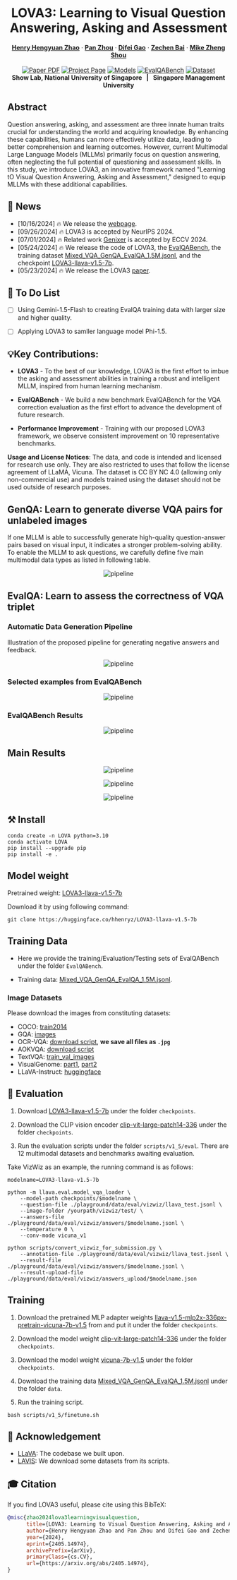 <p align="center">

  <h1 align="center">LOVA3: Learning to Visual Question Answering, Asking and Assessment</h1>
  <p align="center">
    <a href="https://scholar.google.com/citations?user=QLSk-6IAAAAJ&hl=zh-CN"><strong>Henry Hengyuan Zhao</strong></a>
    ·
    <a href="https://panzhous.github.io/"><strong>Pan Zhou</strong></a>
    ·
    <a href="https://scholar.google.com/citations?user=No9OsocAAAAJ&hl=en"><strong>Difei Gao</strong></a>
    ·
    <a href="https://www.baizechen.site"><strong>Zechen Bai</strong></a>
    ·
    <a href="https://sites.google.com/view/showlab"><strong>Mike Zheng Shou</strong></a>
    <br>
    <br>
        <a href="https://arxiv.org/abs/2405.14974"><img src='https://img.shields.io/badge/arXiv-LOVA3-red' alt='Paper PDF'></a>
        <a href='https://zhaohengyuan1.github.io/lova3.github.io/'><img src='https://img.shields.io/badge/Project_Page-LOVA3-green' alt='Project Page'></a>
        <a href="https://huggingface.co/hhenryz/LOVA3-llava-v1.5-7b"><img src='https://img.shields.io/badge/Model-LOVA3-blue' alt='Models'></a>
        <a href="https://huggingface.co/datasets/hhenryz/EvalQABench"><img src='https://img.shields.io/badge/%F0%9F%A4%97%20Hugging%20Face-EvalQABench-yellow' alt='EvalQABench'></a>
        <a href="https://huggingface.co/datasets/hhenryz/Mixed_VQA_GenQA_EvalQA_1.5M"><img src='https://img.shields.io/badge/%F0%9F%A4%97%20Hugging%20Face-TrainingData-yellow' alt='Dataset'></a>
    <br>
    <b>Show Lab, National University of Singapore &nbsp; | &nbsp; Singapore Management University </b>
  </p>

</p>

## Abstract

Question answering, asking, and assessment are three innate human traits crucial for understanding the world and acquiring knowledge. By enhancing these capabilities, humans can more effectively utilize data, leading to better comprehension and learning outcomes. However, current Multimodal Large Language Models (MLLMs) primarily focus on question answering, often neglecting the full potential of questioning and assessment skills. In this study, we introduce LOVA3, an innovative framework named "Learning tO Visual Question Answering, Asking and Assessment," designed to equip MLLMs with these additional capabilities.

## 📢 News
* [10/16/2024] 🔥 We release the [webpage](https://zhaohengyuan1.github.io/lova3.github.io/).
* [09/26/2024] 🔥 LOVA3 is accepted by NeurIPS 2024.
* [07/01/2024] 🔥 Related work [Genixer](https://github.com/zhaohengyuan1/Genixer) is accepted by ECCV 2024.
* [05/24/2024] 🔥 We release the code of LOVA3, the [EvalQABench](https://huggingface.co/datasets/hhenryz/EvalQABench), the training dataset [Mixed_VQA_GenQA_EvalQA_1.5M.jsonl](https://huggingface.co/datasets/hhenryz/Mixed_VQA_GenQA_EvalQA_1.5M), and the checkpoint [LOVA3-llava-v1.5-7b](https://huggingface.co/hhenryz/LOVA3-llava-v1.5-7b).
* [05/23/2024] 🔥 We release the LOVA3 [paper](https://arxiv.org/abs/2405.14974).

## 🌺 To Do List

- [ ] Using Gemini-1.5-Flash to creating EvalQA training data with larger size and higher quality.

- [ ] Applying LOVA3 to samller language model Phi-1.5.


## 💡Key Contributions:

* **LOVA3** - To the best of our knowledge, LOVA3 is the first effort to imbue the asking and assessment abilities in training a robust and intelligent MLLM, inspired from human learning mechanism.
* **EvalQABench** - We build a new benchmark EvalQABench for the VQA correction evaluation as the first effort to advance the development of future research.

* **Performance Improvement** - Training with our proposed LOVA3 framework, we observe consistent improvement on 10 representative benchmarks.


**Usage and License Notices**: The data, and code is intended and licensed for research use only. They are also restricted to uses that follow the license agreement of LLaMA, Vicuna. The dataset is CC BY NC 4.0 (allowing only non-commercial use) and models trained using the dataset should not be used outside of research purposes. 

## GenQA: Learn to generate diverse VQA pairs for unlabeled images

If one MLLM is able to successfully generate high-quality question-answer pairs based on visual input, it indicates a stronger problem-solving ability. To enable the MLLM to ask questions, we carefully define five main multimodal data types as listed in following table.
<p align="center"><img src="./assets/GenQAData.png" alt="pipeline"/></p>


## EvalQA: Learn to assess the correctness of VQA triplet

### Automatic Data Generation Pipeline
Illustration of the proposed pipeline for generating negative answers and feedback.
<p align="center"><img src="assets/EvalqaPipeline.png" alt="pipeline"/></p>

### Selected examples from EvalQABench

<p align="center"><img src="assets/evalqa_visual.png" alt="pipeline"/></p>

### EvalQABench Results

<p align="center"><img src="assets/evalqabenchresult.png" alt="pipeline"/></p>

## Main Results

<p align="center"><img src="assets/result1.png" alt="pipeline"/></p>

<p align="center"><img src="assets/result2.png" alt="pipeline"/></p>

<p align="center"><img src="assets/result3.png" alt="pipeline"/></p>

## ⚒️ Install

```shell
conda create -n LOVA python=3.10
conda activate LOVA
pip install --upgrade pip
pip install -e .
```
## Model weight

Pretrained weight: [LOVA3-llava-v1.5-7b](https://huggingface.co/hhenryz/LOVA3-llava-v1.5-7b)

Download it by using following command:

```
git clone https://huggingface.co/hhenryz/LOVA3-llava-v1.5-7b
```

## Training Data

* Here we provide the training/Evaluation/Testing sets of EvalQABench under the folder `EvalQABench`.

* Training data: [Mixed_VQA_GenQA_EvalQA_1.5M.jsonl](https://huggingface.co/datasets/hhenryz/Mixed_VQA_GenQA_EvalQA_1.5M).

### Image Datasets

Please download the images from constituting datasets:

- COCO: [train2014](http://images.cocodataset.org/zips/train2014.zip)
- GQA: [images](https://downloads.cs.stanford.edu/nlp/data/gqa/images.zip)
- OCR-VQA: [download script](https://drive.google.com/drive/folders/1_GYPY5UkUy7HIcR0zq3ZCFgeZN7BAfm_?usp=sharing), **we save all files as `.jpg`**
- AOKVQA: [download script](https://github.com/allenai/aokvqa?tab=readme-ov-file#downloading-the-dataset)
- TextVQA: [train_val_images](https://dl.fbaipublicfiles.com/textvqa/images/train_val_images.zip)
- VisualGenome: [part1](https://cs.stanford.edu/people/rak248/VG_100K_2/images.zip), [part2](https://cs.stanford.edu/people/rak248/VG_100K_2/images2.zip)
- LLaVA-Instruct: [huggingface](https://huggingface.co/datasets/liuhaotian/LLaVA-Instruct-150K)


## 💃 Evaluation

1. Download [LOVA3-llava-v1.5-7b](https://huggingface.co/hhenryz/LOVA3-llava-v1.5-7b) under the folder `checkpoints`.

2. Download the CLIP vision encoder [clip-vit-large-patch14-336](https://huggingface.co/openai/clip-vit-large-patch14-336) under the folder `checkpoints`.

3. Run the evaluation scripts under the folder `scripts/v1_5/eval`. There are 12 multimodal datasets and benchmarks awaiting evaluation.

Take VizWiz as an example, the running command is as follows:

```
modelname=LOVA3-llava-v1.5-7b

python -m llava.eval.model_vqa_loader \
    --model-path checkpoints/$modelname \
    --question-file ./playground/data/eval/vizwiz/llava_test.jsonl \
    --image-folder /yourpath/vizwiz/test/ \
    --answers-file ./playground/data/eval/vizwiz/answers/$modelname.jsonl \
    --temperature 0 \
    --conv-mode vicuna_v1

python scripts/convert_vizwiz_for_submission.py \
    --annotation-file ./playground/data/eval/vizwiz/llava_test.jsonl \
    --result-file ./playground/data/eval/vizwiz/answers/$modelname.jsonl \
    --result-upload-file ./playground/data/eval/vizwiz/answers_upload/$modelname.json

```

## Training

1. Download the pretrained MLP adapter weights [llava-v1.5-mlp2x-336px-pretrain-vicuna-7b-v1.5](https://huggingface.co/liuhaotian/llava-v1.5-mlp2x-336px-pretrain-vicuna-7b-v1.5) from and put it under the folder `checkpoints`.

2. Download the model weight [clip-vit-large-patch14-336](https://huggingface.co/openai/clip-vit-large-patch14-336) under the folder `checkpoints`.

3. Download the model weight [vicuna-7b-v1.5](https://huggingface.co/lmsys/vicuna-7b-v1.5) under the folder `checkpoints`.

4. Download the training data [Mixed_VQA_GenQA_EvalQA_1.5M.jsonl](https://huggingface.co/datasets/hhenryz/Mixed_VQA_GenQA_EvalQA_1.5M) under the folder `data`.

5. Run the training script.

```
bash scripts/v1_5/finetune.sh
```

## 🙏 Acknowledgement

- [LLaVA](https://github.com/haotian-liu/LLaVA): The codebase we built upon. 
- [LAVIS](https://github.com/salesforce/LAVIS): We download some datasets from its scripts.

## 🎓 Citation

If you find LOVA3 useful, please cite using this BibTeX:

```bibtex
@misc{zhao2024lova3learningvisualquestion,
      title={LOVA3: Learning to Visual Question Answering, Asking and Assessment}, 
      author={Henry Hengyuan Zhao and Pan Zhou and Difei Gao and Zechen Bai and Mike Zheng Shou},
      year={2024},
      eprint={2405.14974},
      archivePrefix={arXiv},
      primaryClass={cs.CV},
      url={https://arxiv.org/abs/2405.14974}, 
}
```